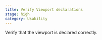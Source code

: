 ```yaml
---
title: Verify Viewport declarations
stage: high
category: Usability
---
```

Verify that the viewport is declared correctly.
